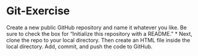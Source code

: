 # Git-Exercise
Create a new public GitHub repository and name it whatever you like. Be sure to check the box for “Initialize this repository with a README.”    * Next, clone the repo to your local directory. Then create an HTML file inside the local directory. Add, commit, and push the code to GitHub.
